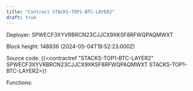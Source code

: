 ```yaml
---
title: "Contract STACKS-TOP1-BTC-LAYER2"
draft: true
---
```

Deployer: SPWECF3XYVRBRCN23CJJCX9XKSF8RFWQPAQMWXT


 



Block height: 148836 (2024-05-04T19:52:23.000Z)

Source code: {{<contractref "STACKS-TOP1-BTC-LAYER2" SPWECF3XYVRBRCN23CJJCX9XKSF8RFWQPAQMWXT STACKS-TOP1-BTC-LAYER2>}}

Functions:


